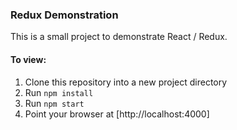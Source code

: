### Redux Demonstration

This is a small project to demonstrate React / Redux.

#### To view:

1. Clone this repository into a new project directory
2. Run `npm install`
3. Run `npm start`
4. Point your browser at [http://localhost:4000]
